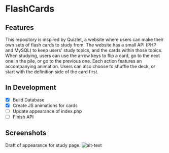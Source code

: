 # FlashCards
## Features ##
This repository is inspired by Quizlet, a website where users can make their own sets of flash cards to study from. The website has a small API (PHP and MySQL) to keep users' study topics, and the cards within those topics. When studying, users can use the arrow keys to flip a card, go to the next one in the pile, or go to the previous one. Each action features an accompanying animation. Users can also choose to shuffle the deck, or start with the definition side of the card first. 
## In Development ##
- [X] Build Database
- [X] Create JS animations for cards
- [ ] Update appearance of index.php
- [ ] Finish API

## Screenshots ##
Draft of appearance for study page.
![alt-text](https://github.com/austinbailey1114/FlashCards/blob/master/screenshots/study.png)
